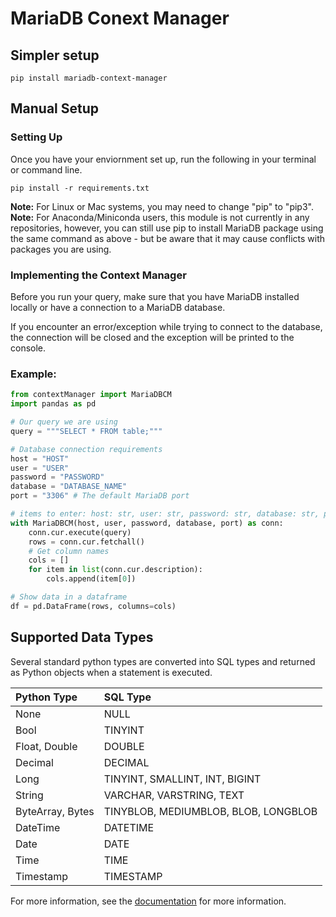 # MariaDB Conext Manager
## Simpler setup

```pip install mariadb-context-manager```


## Manual Setup
### Setting Up

Once you have your enviornment set up, run the following in your terminal or command line.

```
pip install -r requirements.txt
```

__Note:__ For Linux or Mac systems, you may need to change "pip" to "pip3".
__Note:__ For Anaconda/Miniconda users, this module is not currently in any repositories, however, you can still use pip to install MariaDB package using the same command as above - but be aware that it may cause conflicts with packages you are using.

### Implementing the Context Manager

Before you run your query, make sure that you have MariaDB installed locally or have a connection to a MariaDB database.

If you encounter an error/exception while trying to connect to the database, the connection will be closed and the exception will be printed to the console.

### Example:

```python
from contextManager import MariaDBCM
import pandas as pd

# Our query we are using
query = """SELECT * FROM table;"""

# Database connection requirements
host = "HOST"
user = "USER"
password = "PASSWORD"
database = "DATABASE_NAME"
port = "3306" # The default MariaDB port

# items to enter: host: str, user: str, password: str, database: str, port: int
with MariaDBCM(host, user, password, database, port) as conn:
    conn.cur.execute(query)
    rows = conn.cur.fetchall()
    # Get column names
    cols = []
    for item in list(conn.cur.description):
        cols.append(item[0])

# Show data in a dataframe
df = pd.DataFrame(rows, columns=cols)
```

## Supported Data Types

Several standard python types are converted into SQL types and returned as Python objects when a statement is executed.

| Python Type | SQL Type |
|:--- | :--- |
| None | NULL |
| Bool | TINYINT |
| Float, Double | DOUBLE |
| Decimal | DECIMAL |
| Long | TINYINT, SMALLINT, INT, BIGINT |
| String | VARCHAR, VARSTRING, TEXT |
| ByteArray, Bytes | TINYBLOB, MEDIUMBLOB, BLOB, LONGBLOB |
| DateTime | DATETIME |
| Date | DATE |
| Time | TIME |
| Timestamp | TIMESTAMP |

For more information, see the [documentation](https://mariadb-corporation.github.io/mariadb-connector-python/usage.html) for more information.
